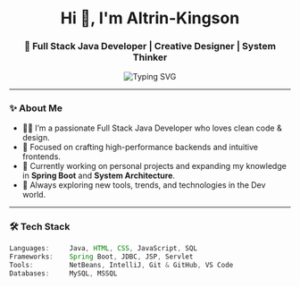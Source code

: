 <h1 align="center">Hi 👋, I'm Altrin-Kingson</h1>
<h3 align="center">🚀 Full Stack Java Developer | Creative Designer | System Thinker</h3>

<p align="center">
  <img src="https://readme-typing-svg.demolab.com?font=Fira+Code&size=22&pause=1000&center=true&vCenter=true&width=450&lines=Developer+%7C+Designer+%7C+Dreamer;Crafting+Code+with+Creativity" alt="Typing SVG" />
</p>

---

### ✨ About Me
- 👨‍💻 I’m a passionate Full Stack Java Developer who loves clean code & design.
- 🎯 Focused on crafting high-performance backends and intuitive frontends.
- 🔭 Currently working on personal projects and expanding my knowledge in **Spring Boot** and **System Architecture**.
- 🌱 Always exploring new tools, trends, and technologies in the Dev world.

---

### 🛠️ Tech Stack
```java
Languages:     Java, HTML, CSS, JavaScript, SQL  
Frameworks:    Spring Boot, JDBC, JSP, Servlet  
Tools:         NetBeans, IntelliJ, Git & GitHub, VS Code  
Databases:     MySQL, MSSQL  
